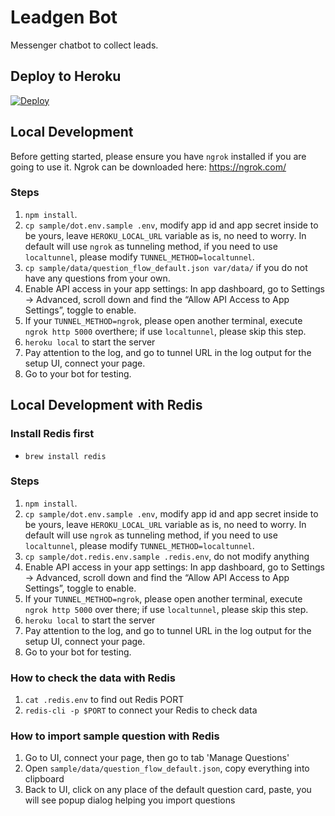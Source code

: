 Leadgen Bot
====

Messenger chatbot to collect leads.

## Deploy to Heroku

[![Deploy](https://www.herokucdn.com/deploy/button.svg)](https://heroku.com/deploy?template=https://github.com/ckjo/leadgenbot.git)

## Local Development

Before getting started, please ensure you have `ngrok` installed if you are going to use it. Ngrok can be downloaded here: https://ngrok.com/

### Steps

1. `npm install`.
2. `cp sample/dot.env.sample .env`, modify app id and app secret inside to be yours, leave `HEROKU_LOCAL_URL` variable as is, no need to worry. In default will use `ngrok` as tunneling method, if you need to use `localtunnel`, please modify `TUNNEL_METHOD=localtunnel`.
3. `cp sample/data/question_flow_default.json var/data/` if you do not have any questions from your own.
4. Enable API access in your app settings: In app dashboard, go to Settings → Advanced, scroll down and find the “Allow API Access to App Settings”, toggle to enable.
5. If your `TUNNEL_METHOD=ngrok`, please open another terminal, execute `ngrok http 5000` overthere; if use `localtunnel`, please skip this step.
6. `heroku local` to start the server
7. Pay attention to the log, and go to tunnel URL in the log output for the setup UI, connect your page.
8. Go to your bot for testing.

## Local Development with Redis

### Install Redis first

* `brew install redis`

### Steps

1. `npm install`.
2. `cp sample/dot.env.sample .env`, modify app id and app secret inside to be yours, leave `HEROKU_LOCAL_URL` variable as is, no need to worry. In default will use `ngrok` as tunneling method, if you need to use `localtunnel`, please modify `TUNNEL_METHOD=localtunnel`.
3. `cp sample/dot.redis.env.sample .redis.env`, do not modify anything
4. Enable API access in your app settings: In app dashboard, go to Settings → Advanced, scroll down and find the “Allow API Access to App Settings”, toggle to enable.
5. If your `TUNNEL_METHOD=ngrok`, please open another terminal, execute `ngrok http 5000` over there; if use `localtunnel`, please skip this step.
6. `heroku local` to start the server
7. Pay attention to the log, and go to tunnel URL in the log output for the setup UI, connect your page.
8. Go to your bot for testing.

### How to check the data with Redis

1. `cat .redis.env` to find out Redis PORT
2. `redis-cli -p $PORT` to connect your Redis to check data

### How to import sample question with Redis

1. Go to UI, connect your page, then go to tab 'Manage Questions'
2. Open `sample/data/question_flow_default.json`, copy everything into clipboard
3. Back to UI, click on any place of the default question card, paste, you will see popup dialog helping you import questions
